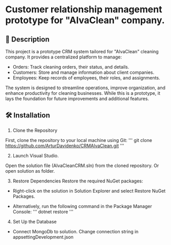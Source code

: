 # Customer relationship management prototype for "AlvaClean" company.

## 📝 Description
This project is a prototype CRM system tailored for "AlvaClean" cleaning company. It provides a centralized platform to manage:

- Orders: Track cleaning orders, their status, and details.
- Customers: Store and manage information about client companies.
- Employees: Keep records of employees, their roles, and assignments.

The system is designed to streamline operations, improve organization, and enhance productivity for cleaning businesses. While this is a prototype, it lays the foundation for future improvements and additional features.

## 🛠️ Installation

1. Clone the Repository
   
First, clone the repository to your local machine using Git:
''' git clone https://github.com/ArturDavidenko/CRMAlvaClean.git '''

2. Launch Visual Studio.

Open the solution file (AlvaCleanCRM.sln) from the cloned repository.
Or open solution as folder.

3. Restore Dependencies
Restore the required NuGet packages:

- Right-click on the solution in Solution Explorer and select Restore NuGet Packages.

- Alternatively, run the following command in the Package Manager Console:
''' dotnet restore '''

4. Set Up the Database

- Connect MongoDb to solution. Change connection string in appsettingDevelopment.json


